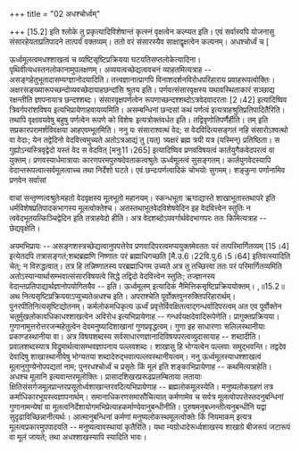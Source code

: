 +++
title = "02 अधश्चोर्ध्वम्"

+++
\[15.2\] इति श्लोके तु प्रकृत्यादिविशेषान्तं कृत्स्नं वृक्षत्वेन कल्प्यत
इति। एवं सर्वास्वपि योजनासु संसारहेयताप्रतिपादने तात्पर्यं वक्तव्यम्।
ततो वरं संसारस्यैव साक्षाद्वृक्षत्वेन कल्पनम्। अधश्चोर्ध्वं च \[  
  
ऊर्ध्वमूलत्वमधश्शाखत्वं च व्यष्टिसृष्टिप्रक्रियया
घटयतिसप्तलोकेत्यादिना। पृथिवीत्यधस्तनलोकानामुपलक्षणम्।
अव्ययत्वच्छेद्यत्ववचनं व्याहतमित्यत्राह --
असङ्गहेतुभूतादासम्यग्ज्ञानोदयादिति। तत्त्वज्ञानात्प्रागपि
विनाशदर्शनविरोधपरिहाराय प्रवाहरूपत्वोक्तिः।
अक्षरसङ्ख्यारूपच्छन्दोव्यवच्छेदायाहछन्दांसि श्रुतय इति।
पर्णवत्संसारवृक्षस्य यथावस्थिताकारं सञ्छाद्य रक्षन्तीति ज्ञापनायात्र
छन्दश्शब्दः। संसारवृक्षपर्णत्वेन रूपणाच्छन्दश्शब्दोऽत्रवेदवादरताः
\[2।42\] इत्यादिष्विव त्रिवर्गपरांशविषय इत्यभिप्रायेणाहवायव्यमिति।
असम्बन्धिनां छन्दसां कथं पर्णत्वं इत्यत्राहश्रुतिप्रतिपादितैरिति। तथापि
वृक्षावयवेषु बहुषु पर्णत्वेन रूपणे को विशेषः इत्यत्रोक्तंवर्धत इति।
तद्विवृणोतिपर्णैर्हीति। तम् इति सप्रकारपरामर्शविवक्षया आहएवम्भूतमिति। ननु
यः संसाराश्वत्थं वेद; स वेदविदित्यसङ्गतं नहि संसारोऽश्वत्थो वा वेदाः;
येन तद्वेदिनो वेदवित्त्वमुच्यते अतोऽत्रआद्यं तु (यत्) त्र्यक्षरं ब्रह्म
त्रयी यत्र (यस्मिन्) प्रतिष्ठिता। स गुह्योऽन्यस्त्रिवृद्वेदो यस्तं वेद स
वेदवित् \[मनुः11।265\] इत्यादिष्विव प्रणवविषयत्वं कार्तयुगैकवेदपरत्वं वा
युक्तम्। प्रणवस्यार्धमात्रायाः कारणपरमपुरुषदेवताकत्वश्रुतेः
ऊर्ध्वमूलत्वं सुसङ्गतम्। कार्तयुगवेदस्यापि
वेदान्तरूपत्वात्सर्वमूलत्वाच्च तथा निर्देशो घटते। एवं छन्दःपर्णत्वादिकं
चोभयोः सुगमम्। शङ्कुना पर्णानामिव प्रणवेन सर्वासां  
  
वाचां सन्तृण्णत्वश्रुतेःमहतो वेदवृक्षस्य मूलभूतो महानयम्। स्कन्धभूता
ऋगाद्यास्ते शाखाभूतास्तथापरे इति धर्मविशेषप्रतिपादकभागस्य
मूलत्वोक्तेश्च। अतस्तथाभूतवेदविशेषवेदिन इह वेदवित्त्वेन स्तुतिः न
त्ववेदभूतयत्किञ्चिद्वेदिन इति तत्राहवेदो हीति। अत्र
वेदशब्दोऽपवर्गार्थवेदभागपरः ततः किमित्यत्राह -- छेद्यवृक्षेति।  
  
अयमभिप्रायः -- असङ्गशस्त्रच्छेद्यत्वानुपपत्तेरेव
प्रणवादिपरत्वमप्ययुक्तमेवततः परं तत्परिमार्गितव्यम् \[15।4\] इत्येतदपि
तत्रासङ्गतं;शब्दब्रह्मणि निष्णातः परं ब्रह्माधिगच्छति
\[मै.उ.6।22वि.पु.6।5।64\] इतिवत्स्यादिति चेत्; न विरुद्धत्वात्। तत्र हि
तन्निष्णातस्य परब्रह्माधिगम उच्यते अत्र तु तच्छित्त्वा ततः परं
परिमार्गितव्यमिति अतोऽस्यान्यार्थासम्भवात्संसारविषयत्वे सिद्धे तद्विदो
वेदवित्त्वेन स्तुतिः; तज्ज्ञानस्य वेदान्तप्रतिपाद्यार्थज्ञानोपयोगितयैव
-- इति। ऊर्ध्वमूलम् इत्यादिकं नैमित्तिकसृष्टिप्रक्रिययोक्तम्। ,॥15.2॥ अथ
नित्यसृष्टिप्रक्रिययाऽप्युच्यतेअधश्च इति। अपराश्चेति
पूर्वोक्तपुनरुक्तिपरिहारार्थम्। पुनरपीतिनित्यसृष्टिद्योतनम्।
कर्मलोकमधिकृत्य ऊर्ध्वं प्रवृत्तेर्विवक्षितत्वाद्गन्धर्वादिपरत्वम् अत एव
पूर्वोक्तेन चतुर्मुखलोकावधिकाधश्शाखत्वेन अविरोध इत्यभिप्रायेणाह --
गन्धर्वयक्षदेवादिरूपेणेति। प्रागुक्तप्रक्रियया।
गुणानामुत्तरोत्तरजन्महेतुत्वेन देवमनुष्यादिशाखानां गुणप्रवृद्धत्वम्।
गुणा इह साधारणाः सलिलस्थानीयाः प्रकाण्डस्थानीया वा। अत्र विषयशब्दस्य
सर्वसाधारणज्ञानादिविषयपरत्वव्युदासायाह -- शब्दादीति। प्रवालशब्दस्यात्र
विद्रुमार्थत्वासम्भवज्ञापनाय पल्लवशब्दः। शाखासु हि भोग्यत्वेन पल्लवाः
समुद्भवन्ति। तद्वदेव देवादिषु शाखास्थानीयेषु भोग्यतया
शब्दादेरुद्भवात्पल्लवस्थानीयत्वम्। ननु ऊर्ध्वमूलस्याधश्शाखत्वं
मूलानुगुण्येनोपपद्यतां नाम; पुनरधश्चोर्ध्वं च प्रसृतेः किं मूलं इति
शङ्काभिप्रायेणाह -- कथमित्यत्राहेति। अधश्च मूलानि इत्यवान्तरमूलोक्तिः।
प्रासादशिखरप्ररूढप्रलम्बिताया लतायाः
क्षितिसंसर्गजमूलप्रान्तरप्रसूतोर्ध्वशाखान्तरवदित्यभिप्रायेणाह --
ब्रह्मलोकमूलस्येति। मनुष्यलोकग्रहणं तत्र कर्माधिकारभूयस्त्वज्ञापनार्थम्।
समानाधिकरणसमासौचित्यात् कर्मणामेव च सर्वत्र मूलत्वोपपत्तेस्तदनुबन्धिनां
गुणानामन्येषां वा मूलत्वनिर्देशायोगमभिप्रेत्याहकर्माण्येवानुबन्धीनीति।
पुरुषमनुबध्नन्तीत्यनुबन्धीनि यद्वा सुदृढाविच्छिन्नानीत्यर्थः।
आत्मानुबन्धिनां कर्मणां मनुष्यलोकस्थमूलत्वोक्तेः किं नियमाकम् इत्यत्र
मूलत्वप्रकारमुपपादयति -- मनुष्यत्वावस्थायां कृतैरिति। यथा
न्यग्रोधादेरूर्ध्वशाखस्य शाखाग्रे बीजरूपं जटारूपं वा मूलं जायते; तथा
अधश्शाखस्यापि स्यादिति भावः।  
  
